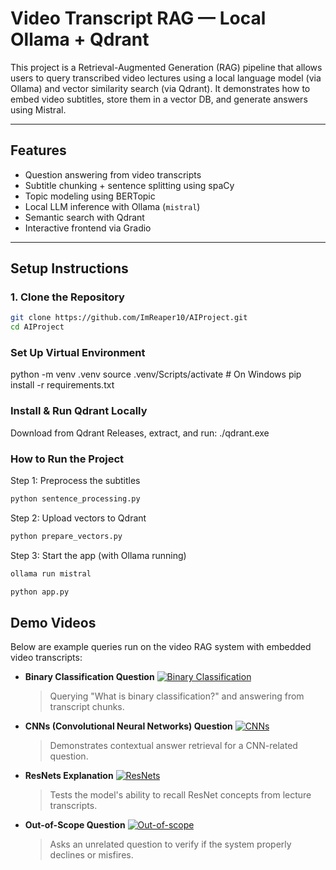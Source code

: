 # Video Transcript RAG — Local Ollama + Qdrant

This project is a Retrieval-Augmented Generation (RAG) pipeline that allows users to query transcribed video lectures using a local language model (via Ollama) and vector similarity search (via Qdrant). It demonstrates how to embed video subtitles, store them in a vector DB, and generate answers using Mistral.

---

##  Features

-  Question answering from video transcripts
-  Subtitle chunking + sentence splitting using spaCy
-  Topic modeling using BERTopic
-  Local LLM inference with Ollama (`mistral`)
-  Semantic search with Qdrant
-  Interactive frontend via Gradio

---

## Setup Instructions

### 1. Clone the Repository

```bash
git clone https://github.com/ImReaper10/AIProject.git
cd AIProject
```

### Set Up Virtual Environment
python -m venv .venv
source .venv/Scripts/activate  # On Windows
pip install -r requirements.txt

### Install & Run Qdrant Locally
Download from Qdrant Releases, extract, and run:
./qdrant.exe

### How to Run the Project
Step 1: Preprocess the subtitles
```python
python sentence_processing.py
```
Step 2: Upload vectors to Qdrant
```python
python prepare_vectors.py
```

Step 3: Start the app (with Ollama running)
```bash
ollama run mistral
```
```python
python app.py
```

## Demo Videos

Below are example queries run on the video RAG system with embedded video transcripts:

- **Binary Classification Question**
  [![Binary Classification](https://img.youtube.com/vi/XcWSUFef5D8/0.jpg)](https://youtu.be/XcWSUFef5D8)
  > Querying "What is binary classification?" and answering from transcript chunks.

- **CNNs (Convolutional Neural Networks) Question**
  [![CNNs](https://img.youtube.com/vi/imd_5FKqAsU/0.jpg)](https://youtu.be/imd_5FKqAsU)
  > Demonstrates contextual answer retrieval for a CNN-related question.

- **ResNets Explanation**
  [![ResNets](https://img.youtube.com/vi/wSeNgWnlaSI/0.jpg)](https://youtu.be/wSeNgWnlaSI)
  > Tests the model's ability to recall ResNet concepts from lecture transcripts.

- **Out-of-Scope Question**
  [![Out-of-scope](https://img.youtube.com/vi/x9TNC9w-3fE/0.jpg)](https://youtu.be/x9TNC9w-3fE)
  > Asks an unrelated question to verify if the system properly declines or misfires.



